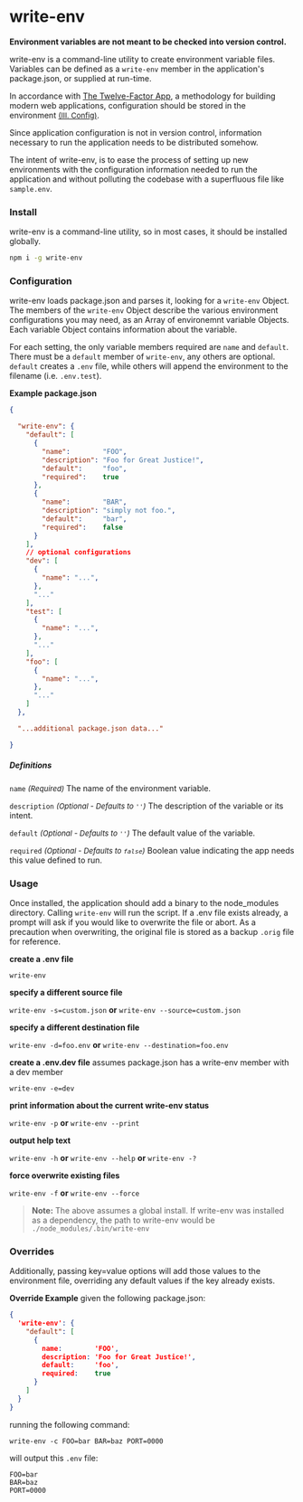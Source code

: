 # write-env

**Environment variables are not meant to be checked into version control.**

write-env is a command-line utility to create environment variable files. Variables can be defined as a `write-env` member in the application's package.json, or supplied at run-time.

In accordance with [The Twelve-Factor App](https://12factor.net/), a methodology for building modern web applications, configuration should be stored in the environment [<font size="2">(III. Config)</font>](https://12factor.net/config).

Since application configuration is not in version control, information necessary to run the application needs to be distributed somehow.


The intent of write-env, is to ease the process of setting up new environments with the configuration information needed to run the application and without polluting the codebase with a superfluous file like `sample.env`.

### Install
write-env is a command-line utility, so in most cases, it should be installed globally.

```bash
npm i -g write-env
```

### Configuration
write-env loads package.json and parses it, looking for a `write-env` Object. The members of the `write-env` Object describe the various environment configurations you may need, as an Array of environemnt variable Objects. Each variable Object contains information about the variable.

For each setting, the only variable members required are `name` and `default`.
There must be a `default` member of `write-env`, any others are optional.
`default` creates a `.env` file, while others will append the environment to the filename (i.e. `.env.test`).

**Example package.json**

```json
{

  "write-env": {
    "default": [
      {
        "name":        "FOO",
        "description": "Foo for Great Justice!",
        "default":     "foo",
        "required":    true
      },
      {
        "name":        "BAR",
        "description": "simply not foo.",
        "default":     "bar",
        "required":    false
      }
    ],
    // optional configurations
    "dev": [
      {
        "name": "...",
      },
      "..."
    ],
    "test": [
      {
        "name": "...",
      },
      "..."
    ],
    "foo": [
      {
        "name": "...",
      },
      "..."
    ]
  },

  "...additional package.json data..."

}
```

##### Definitions
`name` <font size="2"> *(Required)*</font>
The name of the environment variable.

`description` <font size="2"> *(Optional - Defaults to `''`)*</font>
The description of the variable or its intent.

`default` <font size="2"> *(Optional - Defaults to `''`)*</font>
The default value of the variable.

`required` <font size="2"> *(Optional - Defaults to `false`)*</font>
Boolean value indicating the app needs this value defined to run.


### Usage
Once installed, the application should add a binary to the node_modules directory.
Calling `write-env` will run the script. If a .env file exists already, a prompt will ask if you would like to overwrite the file or abort. As a precaution when overwriting, the original file is stored as a backup `.orig` file for reference.

**create a .env file**

`write-env`

**specify a different source file**

`write-env -s=custom.json` **or** `write-env --source=custom.json`

**specify a different destination file**

`write-env -d=foo.env` **or** `write-env --destination=foo.env`

**create a .env.dev file** assumes package.json has a write-env member with a dev member

`write-env -e=dev`

**print information about the current write-env status**

`write-env -p` **or** `write-env --print`

**output help text**

`write-env -h` **or** `write-env --help` **or** `write-env -?`

**force overwrite existing files**

`write-env -f` **or** `write-env --force`

>**Note:**
The above assumes a global install. If write-env was installed as a dependency, the path to write-env would be
`./node_modules/.bin/write-env`

### Overrides
Additionally, passing key=value options will add those values to the environment file, overriding any default values if the key already exists.

**Override Example**
given the following package.json:

```json
{
  'write-env': {
    "default": [
      {
        name:        'FOO',
        description: 'Foo for Great Justice!',
        default:     'foo',
        required:    true
      }
    ]
  }
}
```

running the following command:

`write-env -c FOO=bar BAR=baz PORT=0000`

will output this `.env` file:

```
FOO=bar
BAR=baz
PORT=0000
```
